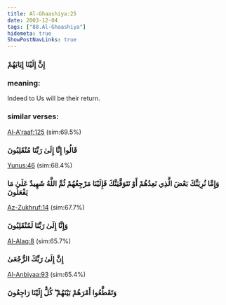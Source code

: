 ```yaml
---
title: Al-Ghaashiya:25
date: 2003-12-04
tags: ["88.Al-Ghaashiya"]
hidemeta: true 
ShowPostNavLinks: true 
---
```

### إِنَّ إِلَيْنَا إِيَابَهُمْ
### meaning: 
Indeed to Us will be their return.
### similar verses: 

[Al-A'raaf:125](/7/125) (sim:69.5%)

### قَالُوا إِنَّا إِلَىٰ رَبِّنَا مُنْقَلِبُونَ

[Yunus:46](/10/46) (sim:68.4%)

### وَإِمَّا نُرِيَنَّكَ بَعْضَ الَّذِي نَعِدُهُمْ أَوْ نَتَوَفَّيَنَّكَ فَإِلَيْنَا مَرْجِعُهُمْ ثُمَّ اللَّهُ شَهِيدٌ عَلَىٰ مَا يَفْعَلُونَ

[Az-Zukhruf:14](/43/14) (sim:67.7%)

### وَإِنَّا إِلَىٰ رَبِّنَا لَمُنْقَلِبُونَ

[Al-Alaq:8](/96/8) (sim:65.7%)

### إِنَّ إِلَىٰ رَبِّكَ الرُّجْعَىٰ

[Al-Anbiyaa:93](/21/93) (sim:65.4%)

### وَتَقَطَّعُوا أَمْرَهُمْ بَيْنَهُمْ ۖ كُلٌّ إِلَيْنَا رَاجِعُونَ

